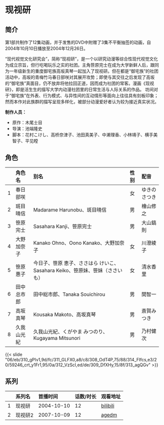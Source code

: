 # 现视研


## 简介

第1部共制作了12集动画，并于发售的DVD中附赠了3集不平衡抽签的动画，自2004年10月10日播放至2004年12月26日。

“现代视觉文化研究会”，简称“现视研”，是一个以研究动漫等综合性现代视觉文化为成立宗旨，但行吃喝玩乐之实的社团。主角笹原完士在成为大学新鲜人后，跟同为一年级新生的重度御宅族高坂真琴一起加入了现视研。但在都是“御宅族”的社团活动中，高坂的青梅竹马春日部咲对其展开攻势；即使与其交往之后发现了高坂的“御宅族”真面目，仍不放弃将他拉回正道，因而成为社团的常客。漫画《现视研》，即是活生生的描写大学内动漫社团里的日常生活与人际关系的作品。
坊间对于“御宅族”在外表、行为模式、与异性间的互动情形等面向上往往具有刻板印象；然而本作对此族群的描写呈现多样化，被部分动漫爱好者认为较为接近真实状况。

**制作人员：**
- 原作：木尾士目
- 导演：池端隆史
- 脚本：花村こけし、高桥奈津子、池田真美子、中濑理香、小林靖子、横手美智子、平见瞠

## 角色

|     |   角色名   |   别名  | 性别 |  配音  |
|:--- |:------  |:----      |:---  |:--   |
| 1 | 春日部咲 |  | 女 | ゆきのさつき |
| 2 | 斑目晴信 | Madarame Harunobu、斑目晴信 | 男 | 檜山修之 |
| 3 | 笹原完士 | Sasahara Kanji、笹原完士 | 男 | 大山鎬則 |
| 4 | 大野加奈子 | Kanako Ohno、Oono Kanako、大野加奈子 | 女 | 川澄綾子 |
| 5 | 笹原惠子 | 今日子、笹原 恵子、ささはら けいこ、Sasahara Keiko、笹原妹、笹妹（ささいも） | 女 | 清水香里 |
| 6 | 田中总市郎 | 田中総市郎、Tanaka Souichirou | 男 | 関智一 |
| 7 | 高坂真琴 | Kousaka Makoto、高坂真琴 | 男 | 斎賀みつき |
| 8 | 久我山光紀 | 久我山光紀、くがやま みつのり、Kugayama Mitsunori | 男 | 乃村健次 |

{{< slide "06/eb/310_gPIv1,9d/fc/311_GLFX0,a8/c8/308_OdT4P,75/88/314_FIfcs,e3/20/59246_crt_y1Fr1,95/0a/312_VzScI,ed/de/309_DfXHy,15/8f/313_agQGv" >}}

## 系列

|     |   系列名   |   首播时间  | 话数/时长  | 观看地址 |
|:---  |:------    |:----      |:---       |:---  |
| 1 | 现视研 | 2004-10-10 | 12 | [bilibili](https://www.bilibili.com/bangumi/play/ss517)  |
| 2 | 现视研2 | 2007-10-09 | 12 | [agedm](http://www.agedm.org/play/20070072/1/1)  |



